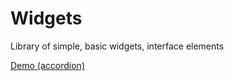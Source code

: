 # Widgets
Library of simple, basic widgets, interface elements

[Demo (accordion)](https://omen-x.github.io/projects/widgets/)
